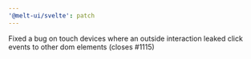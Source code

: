```yaml
---
'@melt-ui/svelte': patch
---
```


Fixed a bug on touch devices where an outside interaction leaked click events to other dom elements (closes #1115)

